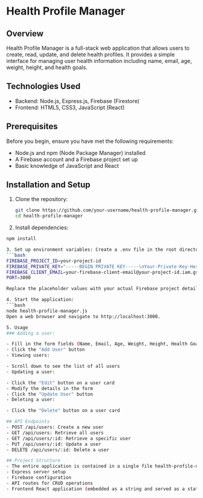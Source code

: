 # Health Profile Manager

## Overview

Health Profile Manager is a full-stack web application that allows users to create, read, update, and delete health profiles. It provides a simple interface for managing user health information including name, email, age, weight, height, and health goals.

## Technologies Used

- Backend: Node.js, Express.js, Firebase (Firestore)
- Frontend: HTML5, CSS3, JavaScript (React)

## Prerequisites

Before you begin, ensure you have met the following requirements:
- Node.js and npm (Node Package Manager) installed
- A Firebase account and a Firebase project set up
- Basic knowledge of JavaScript and React

## Installation and Setup

1. Clone the repository:
   ```bash
   git clone https://github.com/your-username/health-profile-manager.git
   cd health-profile-manager

2. Install dependencies:
  ```bash
npm install

3. Set up environment variables: Create a .env file in the root directory with the following content:
  ```bash
FIREBASE_PROJECT_ID=your-project-id
FIREBASE_PRIVATE_KEY="-----BEGIN PRIVATE KEY-----\nYour-Private-Key-Here\n-----END PRIVATE KEY-----\n"
FIREBASE_CLIENT_EMAIL=your-firebase-client-email@your-project-id.iam.gserviceaccount.com
PORT=3000

 Replace the placeholder values with your actual Firebase project details.

4. Start the application:
  ```bash
node health-profile-manager.js
Open a web browser and navigate to http://localhost:3000.

5. Usage
### Adding a user:

- Fill in the form fields (Name, Email, Age, Weight, Height, Health Goals)
- Click the "Add User" button
- Viewing users:

- Scroll down to see the list of all users
- Updating a user:

- Click the "Edit" button on a user card
- Modify the details in the form
- Click the "Update User" button
- Deleting a user:

- Click the "Delete" button on a user card

## API Endpoints
- POST /api/users: Create a new user
- GET /api/users: Retrieve all users
- GET /api/users/:id: Retrieve a specific user
- PUT /api/users/:id: Update a user
- DELETE /api/users/:id: Delete a user

## Project Structure
- The entire application is contained in a single file health-profile-manager.js. This file includes:
- Express server setup
- Firebase configuration
- API routes for CRUD operations
- Frontend React application (embedded as a string and served as a static file)
